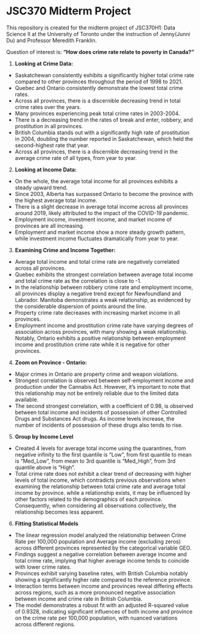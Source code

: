 # JSC370 Midterm Project

This repository is created for the midterm project of JSC370H1: Data Science II at the University of Toronto under the instruction of Jenny(Junni Du) and Professor Meredith Franklin.

Question of interest is: **“How does crime rate relate to poverty in Canada?”**

1. **Looking at Crime Data:**
  + Saskatchewan consistently exhibits a significantly higher total crime rate compared to other provinces throughout the period of 1998 to 2021.
  + Quebec and Ontario consistently demonstrate the lowest total crime rates.
  + Across all provinces, there is a discernible decreasing trend in total crime rates over the years.
  + Many provinces experiencing peak total crime rates in 2003-2004.
  + There is a decreasing trend in the rates of break and enter, robbery, and prostitution in all provinces.
  + British Columbia stands out with a significantly high rate of prostitution in 2004, doubling the number reported in Saskatchewan, which held the second-highest rate that year.
  + Across all provinces, there is a discernible decreasing trend in the average crime rate of all types, from year to year.
  
2. **Looking at Income Data:**
  + On the whole, the average total income for all provinces exhibits a steady upward trend.
  + Since 2003, Alberta has surpassed Ontario to become the province with the highest average total income.
  + There is a slight decrease in average total income across all provinces around 2019, likely attributed to the impact of the COVID-19 pandemic.
  + Employment income, investment income, and market income of provinces are all increasing. 
  + Employment and market income show a more steady growth pattern, while investment income fluctuates dramatically from year to year.
  
3. **Examining Crime and Income Together:**
  + Average total income and total crime rate are negatively correlated across all provinces.
  + Quebec exhibits the strongest correlation between average total income and total crime rate as the correlation is close to -1.
  + In the relationship between robbery crime rate and employment income, all provinces display a negative trend except for Newfoundland and Labrador. Manitoba demonstrates a weak relationship, as evidenced by the considerable dispersion of points around the line.
  + Property crime rate decreases with increasing market income in all provinces.
  + Employment income and prostitution crime rate have varying degrees of association across provinces, with many showing a weak relationship. Notably, Ontario exhibits a positive relationship between employment income and prostitution crime rate while it is negative for other provinces.
  
4. **Zoom on Province - Ontario:**
  + Major crimes in Ontario are property crime and weapon violations.
  + Strongest correlation is observed between self-employment income and production under the Cannabis Act. However, it’s important to note that this relationship may not be entirely reliable due to the limited data available.
  + The second strongest correlation, with a coefficient of 0.98, is observed between total income and incidents of possession of other Controlled Drugs and Substances Act drugs. As income levels increase, the number of incidents of possession of these drugs also tends to rise.
  
5. **Group by Income Level**
  + Created 4 levels for average total income using the quarantines, from negative infinity to the first quantile is “Low”, from first quantile to mean is “Med_Low”, from mean to 3rd quantile is “Med_High”, from 3rd quantile above is “High”.
  + Total crime rate does not exhibit a clear trend of decreasing with higher levels of total income, which contradicts previous observations when examining the relationship between total crime rate and average total income by province.  while a relationship exists, it may be influenced by other factors related to the demographics of each province. Consequently, when considering all observations collectively, the relationship becomes less apparent.

6. **Fitting Statistical Models**
  + The linear regression model analyzed the relationship between Crime Rate per 100,000 population and Average income (excluding zeros) across different provinces represented by the categorical variable GEO.
  + Findings suggest a negative correlation between average income and total crime rate, implying that higher average income tends to coincide with lower crime rates.
  + Provinces exhibit varying baseline rates, with British Columbia notably showing a significantly higher rate compared to the reference province.
  + Interaction terms between income and provinces reveal differing effects across regions, such as a more pronounced negative association between income and crime rate in British Columbia.
  + The model demonstrates a robust fit with an adjusted R-squared value of 0.9328, indicating significant influences of both income and province on the crime rate per 100,000 population, with nuanced variations across different regions.
